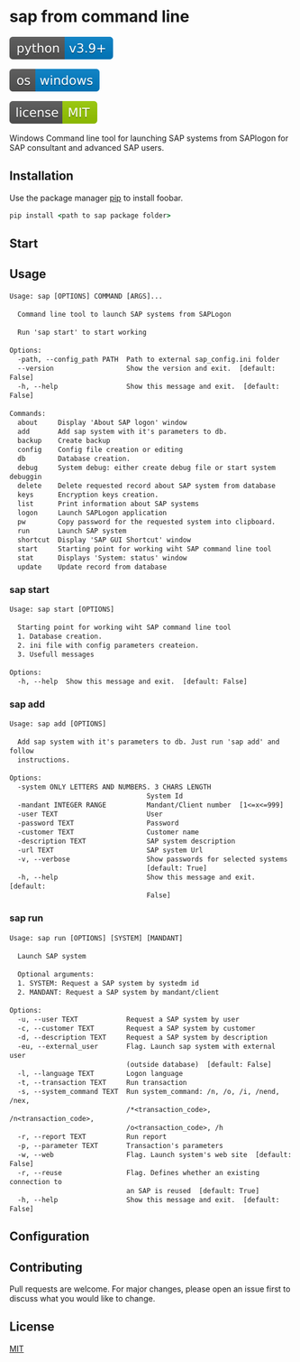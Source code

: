 # sap from command line

[![Python 3.9+](docs/resources/images/python-v3.9+-blue.svg)](https://www.python.org/downloads/release/python-390/)

[![Windows](docs/resources/images/os-windows-blue.svg)](https://github.com/Rygor83/sap-command-line)

[![GitHub license](docs/resources/images/license-MIT-green.svg)](https://choosealicense.com/licenses/mit/)

Windows Command line tool for launching SAP systems from SAPlogon for SAP consultant and advanced SAP users.

## Installation

Use the package manager [pip](https://pip.pypa.io/en/stable/) to install foobar.

```cmd
pip install <path to sap package folder>
```

## Start

## Usage

```
Usage: sap [OPTIONS] COMMAND [ARGS]...

  Command line tool to launch SAP systems from SAPLogon

  Run 'sap start' to start working

Options:
  -path, --config_path PATH  Path to external sap_config.ini folder
  --version                  Show the version and exit.  [default: False]
  -h, --help                 Show this message and exit.  [default: False]

Commands:
  about     Display 'About SAP logon' window
  add       Add sap system with it's parameters to db.
  backup    Create backup
  config    Config file creation or editing
  db        Database creation.
  debug     System debug: either create debug file or start system debuggin
  delete    Delete requested record about SAP system from database
  keys      Encryption keys creation.
  list      Print information about SAP systems
  logon     Launch SAPLogon application
  pw        Copy password for the requested system into clipboard.
  run       Launch SAP system
  shortcut  Display 'SAP GUI Shortcut' window
  start     Starting point for working wiht SAP command line tool
  stat      Displays 'System: status' window
  update    Update record from database
```

### sap start

```
Usage: sap start [OPTIONS]

  Starting point for working wiht SAP command line tool
  1. Database creation.
  2. ini file with config parameters createion.
  3. Usefull messages

Options:
  -h, --help  Show this message and exit.  [default: False]
```

### sap add

```
Usage: sap add [OPTIONS]

  Add sap system with it's parameters to db. Just run 'sap add' and follow
  instructions.

Options:
  -system ONLY LETTERS AND NUMBERS. 3 CHARS LENGTH
                                  System Id
  -mandant INTEGER RANGE          Mandant/Client number  [1<=x<=999]
  -user TEXT                      User
  -password TEXT                  Password
  -customer TEXT                  Customer name
  -description TEXT               SAP system description
  -url TEXT                       SAP system Url
  -v, --verbose                   Show passwords for selected systems
                                  [default: True]
  -h, --help                      Show this message and exit.  [default:
                                  False]
```

### sap run

```
Usage: sap run [OPTIONS] [SYSTEM] [MANDANT]

  Launch SAP system

  Optional arguments:
  1. SYSTEM: Request a SAP system by systedm id
  2. MANDANT: Request a SAP system by mandant/client

Options:
  -u, --user TEXT            Request a SAP system by user
  -c, --customer TEXT        Request a SAP system by customer
  -d, --description TEXT     Request a SAP system by description
  -eu, --external_user       Flag. Launch sap system with external user
                             (outside database)  [default: False]
  -l, --language TEXT        Logon language
  -t, --transaction TEXT     Run transaction
  -s, --system_command TEXT  Run system_command: /n, /o, /i, /nend, /nex,
                             /*<transaction_code>, /n<transaction_code>,
                             /o<transaction_code>, /h
  -r, --report TEXT          Run report
  -p, --parameter TEXT       Transaction's parameters
  -w, --web                  Flag. Launch system's web site  [default: False]
  -r, --reuse                Flag. Defines whether an existing connection to
                             an SAP is reused  [default: True]
  -h, --help                 Show this message and exit.  [default: False]
```

## Configuration

## Contributing

Pull requests are welcome. For major changes, please open an issue first to discuss what you would like to change.

## License

[MIT](https://choosealicense.com/licenses/mit/)